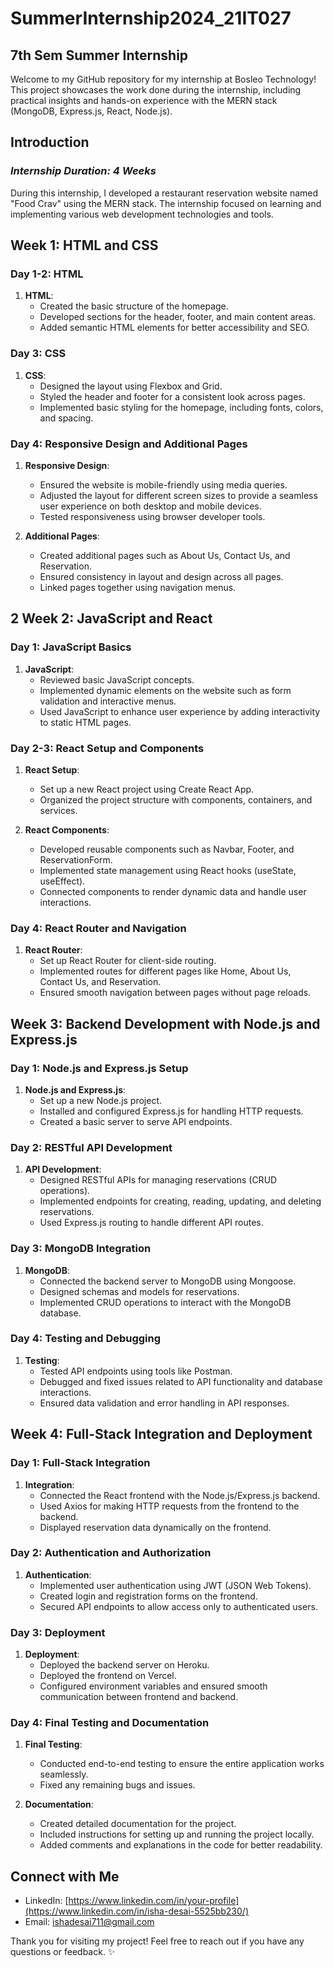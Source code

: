 # SummerInternship2024_21IT027

## 7th Sem Summer Internship 

Welcome to my GitHub repository for my internship at Bosleo Technology! This project showcases the work done during the internship, including practical insights and hands-on experience with the MERN stack (MongoDB, Express.js, React, Node.js).

## Introduction

### *Internship Duration: 4 Weeks*

During this internship, I developed a restaurant reservation website named "Food Crav" using the MERN stack. The internship focused on learning and implementing various web development technologies and tools.

##  Week 1: HTML and CSS

### Day 1-2: HTML

1. **HTML**:
    - Created the basic structure of the homepage.
    - Developed sections for the header, footer, and main content areas.
    - Added semantic HTML elements for better accessibility and SEO.

### Day 3: CSS

1. **CSS**:
    - Designed the layout using Flexbox and Grid.
    - Styled the header and footer for a consistent look across pages.
    - Implemented basic styling for the homepage, including fonts, colors, and spacing.

### Day 4: Responsive Design and Additional Pages

1. **Responsive Design**:
    - Ensured the website is mobile-friendly using media queries.
    - Adjusted the layout for different screen sizes to provide a seamless user experience on both desktop and mobile devices.
    - Tested responsiveness using browser developer tools.

2. **Additional Pages**:
    - Created additional pages such as About Us, Contact Us, and Reservation.
    - Ensured consistency in layout and design across all pages.
    - Linked pages together using navigation menus.

## 2️ Week 2: JavaScript and React

### Day 1: JavaScript Basics

1. **JavaScript**:
    - Reviewed basic JavaScript concepts.
    - Implemented dynamic elements on the website such as form validation and interactive menus.
    - Used JavaScript to enhance user experience by adding interactivity to static HTML pages.

### Day 2-3: React Setup and Components

1. **React Setup**:
    - Set up a new React project using Create React App.
    - Organized the project structure with components, containers, and services.

2. **React Components**:
    - Developed reusable components such as Navbar, Footer, and ReservationForm.
    - Implemented state management using React hooks (useState, useEffect).
    - Connected components to render dynamic data and handle user interactions.

### Day 4: React Router and Navigation

1. **React Router**:
    - Set up React Router for client-side routing.
    - Implemented routes for different pages like Home, About Us, Contact Us, and Reservation.
    - Ensured smooth navigation between pages without page reloads.

## Week 3: Backend Development with Node.js and Express.js

### Day 1: Node.js and Express.js Setup

1. **Node.js and Express.js**:
    - Set up a new Node.js project.
    - Installed and configured Express.js for handling HTTP requests.
    - Created a basic server to serve API endpoints.

### Day 2: RESTful API Development

1. **API Development**:
    - Designed RESTful APIs for managing reservations (CRUD operations).
    - Implemented endpoints for creating, reading, updating, and deleting reservations.
    - Used Express.js routing to handle different API routes.

### Day 3: MongoDB Integration

1. **MongoDB**:
    - Connected the backend server to MongoDB using Mongoose.
    - Designed schemas and models for reservations.
    - Implemented CRUD operations to interact with the MongoDB database.

### Day 4: Testing and Debugging

1. **Testing**:
    - Tested API endpoints using tools like Postman.
    - Debugged and fixed issues related to API functionality and database interactions.
    - Ensured data validation and error handling in API responses.

## Week 4: Full-Stack Integration and Deployment

### Day 1: Full-Stack Integration

1. **Integration**:
    - Connected the React frontend with the Node.js/Express.js backend.
    - Used Axios for making HTTP requests from the frontend to the backend.
    - Displayed reservation data dynamically on the frontend.

### Day 2: Authentication and Authorization

1. **Authentication**:
    - Implemented user authentication using JWT (JSON Web Tokens).
    - Created login and registration forms on the frontend.
    - Secured API endpoints to allow access only to authenticated users.

### Day 3: Deployment

1. **Deployment**:
    - Deployed the backend server on Heroku.
    - Deployed the frontend on Vercel.
    - Configured environment variables and ensured smooth communication between frontend and backend.

### Day 4: Final Testing and Documentation

1. **Final Testing**:
    - Conducted end-to-end testing to ensure the entire application works seamlessly.
    - Fixed any remaining bugs and issues.

2. **Documentation**:
    - Created detailed documentation for the project.
    - Included instructions for setting up and running the project locally.
    - Added comments and explanations in the code for better readability.

## Connect with Me

- LinkedIn: [https://www.linkedin.com/in/your-profile](https://www.linkedin.com/in/isha-desai-5525bb230/)
- Email: [ishadesai711@gmail.com](mailto:ishadesai711@gmail.com)

Thank you for visiting my project! Feel free to reach out if you have any questions or feedback. ✨
